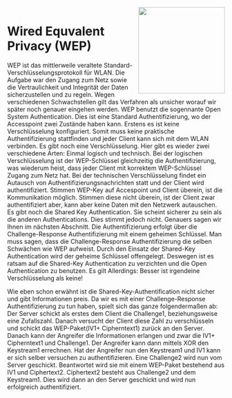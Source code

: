 <img src="https://upload.wikimedia.org/wikipedia/commons/thumb/a/ae/WEP_Kodierung.JPG/700px-WEP_Kodierung.JPG" width="200" align="right"/>

# Wired Equvalent Privacy (WEP)

WEP ist das mittlerweile veraltete Standard-Verschlüsselungsprotokoll für WLAN. Die Aufgabe war den Zugang zum Netz sowie die Vertraulichkeit und Integrität der Daten sicherzustellen und zu regeln. Wegen verschiedenen Schwachstellen gilt das Verfahren als unsicher worauf wir später noch genauer eingehen werden. WEP benutzt die sogennante Open System Authentication. Dies ist eine Standard Authentifizierung, wo der Accesspoint zwei Zustände haben kann. Erstens es ist keine Verschlüsselung konfiguriert. Somit muss keine praktische Authentifizierung stattfinden und jeder Client kann sich mit dem WLAN verbinden. Es gibt noch eine Verschlüsselung. Hier gibt es wieder zwei verschiedene Arten: Einmal logisch und technisch. Bei der logischen Verschlüsselung ist der WEP-Schlüssel gleichzeitig die Authentifizierung, was wiederum heist, dass jeder Client mit korrektem WEP-Schlüssel Zugang zum Netz hat. Bei der technischen Verschlüsselung findet ein Autausch von Authentifizierungsnachrichten statt und der Client wird authentifiziert. Stimmen WEP-Key auf Accespoint und Client überein, ist die Kommunikation möglich. Stimmen diese nicht überein, ist der Client zwar authentifiziert aber, kann aber keine Daten mit den Netzwerk autauschen. Es gibt noch die Shared Key Authentication. Sie scheint sicherer zu sein als die anderen Authentications. Dies stimmt jedoch nicht. Genauers sagen wir Ihnen im nächsten Abschnitt. Die Authentifizierung erfolgt über die Challenge-Response Authentifizierung mit einem geheimen Schlüssel. Man muss sagen, dass die Challenge-Response Authentifizierung die selben Schwächen wie WEP aufweist. Durch den Einsatz der Shared-Key Authentication wird der geheime Schlüssel offengelegt. Deswegen ist es ratsam auf die Shared-Key Authentication zu verzichten und die Open Authentication zu benutzen. Es gilt Allerdings: Besser ist irgendeine Verschlüsselung als keine!

Wie eben schon erwähnt ist die Shared-Key-Authentification nicht sicher und gibt Informationen preis. Da wir es mit einer Challenge-Response Authentifizierung zu tun haben, spielt sich das ganze folgendermaßen ab: Der Server schickt als erstes dem Client die Challenge1, beziehungsweise eine Zufallszahl. Danach versucht der Client diese Zahl zu verschlüsseln und schickt das WEP-Paket(IV1+ Cipherntext1) zurück an den Server. Danach kann der Angreifer die Informationen erlangen und zwar die IV1+ Cipherntext1 und Challenge1. Der Angreifer kann dann mittels XOR den Keystream1 errechnen. Hat der Angreifer nun den Keystream1 und IV1 kann er sich selber versuchen zu authentifizieren. Eine Challenge2 wird nun vom Server geschickt. Beantwortet wird sie mit einem WEP-Paket bestehend aus IV1 und Ciphertext2. Ciphertext2 besteht aus Challenge2 und dem Keystream1. Dies wird dann an den Server geschickt und wird nun erfolgreich authentifiziert.

